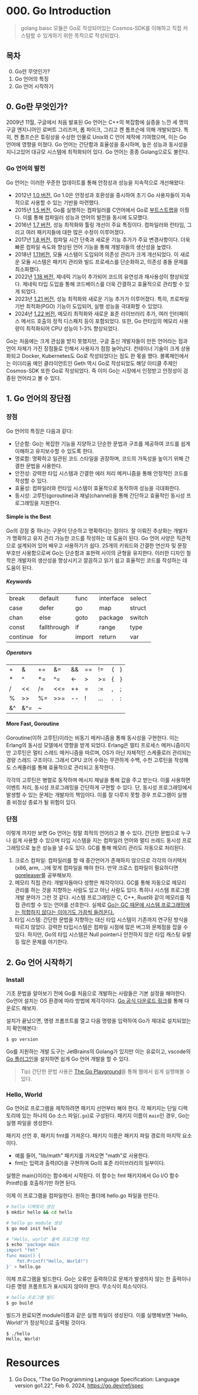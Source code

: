 # 000. Go Introduction
> golang baisc 모듈은 Go로 작성되어있는 Cosmos-SDK를 이해하고 직접 커스텀할 수 있게하기 위한 목적으로 작성되었다. 
## 목차
0. Go란 무엇인가? 
1. Go 언어의 특징
2. Go 언어 시작하기


## 0. Go란 무엇인가? 
2009년 11월, 구글에서 처음 발표된 Go 언어는 C++의 복잡함에 실증을 느낀 세 명의 구글 엔지니어인 로버트 그리즈머, 롭 파이크, 그리고 켄 톰프슨에 의해 개발되었다. 특히, 켄 톰프슨은 튜링상을 수상한 인물로 Unix와 C 언어 제작에 기여했으며, 이는 Go 언어에 영향을 미쳤다. Go 언어는 간단함과 효율성을 중시하며, 높은 성능과 동시성을 지니고있어 대규모 시스템에 최적화되어 있다. Go 언어는 종종 Golang으로도 불린다.

### Go 언어의 발전 
Go 언어는 이러한 꾸준한 업데이트를 통해 안정성과 성능을 지속적으로 개선해왔다:
- 2012년 [1.0 버전](https://go.dev/doc/go1), Go 1.0은 안정성과 호환성을 중시하여 초기 Go 사용자들이 지속적으로 사용할 수 있는 기반을 마련했다.
- 2015년 [1.5 버전](https://go.dev/doc/go1.5), Go를 실행하는 컴파일러를 C언어에서 Go로 [부트스트랩](https://ko.wikipedia.org/wiki/%EB%B6%80%ED%8A%B8%EC%8A%A4%ED%8A%B8%EB%9E%A9_(%EC%BB%B4%ED%8C%8C%EC%9D%BC%EB%9F%AC))을 이뤘다. 이를 통해 컴파일러 성능과 언어의 발전을 동시에 도모했다. 
- 2016년 [1.7 버전](https://go.dev/doc/go1.7), 성능 최적화와 툴링 개선이 주요 특징이다. 컴파일러와 런타임, 그리고 여러 패키지들에 대한 많은 수정이 이루어졌다.
- 2017년 [1.8 버전](https://go.dev/doc/go1.8), 컴파일 시간 단축과 새로운 기능 추가가 주요 변경사항이다. 더욱 빠른 컴파일 속도와 향상된 언어 기능을 통해 개발자들의 생산성을 높였다. 
- 2018년 [1.11버전](https://go.dev/doc/go1.11), 모듈 시스템이 도입되어 의존성 관리가 크게 개선되었다. 이 새로운 모듈 시스템은 패키지 관리와 빌드 프로세스를 단순화하고, 의존성 충돌 문제를 최소화했다.
- 2022년 [1.18 버전](https://go.dev/doc/go1.18), 제네릭 기능이 추가되어 코드의 유연성과 재사용성이 향상되었다. 제네릭 타입 도입을 통해 코드베이스를 더욱 간결하고 효율적으로 관리할 수 있게 되었다.
- 2023년 [1.21 버전](https://go.dev/doc/go1.21), 성능 최적화와 새로운 기능 추가가 이루어졌다. 특히, 프로파일 기반 최적화(PGO) 기능이 도입되어, 실행 성능을 극대화할 수 있었다. 
- 2024년 [1.22 버전](https://go.dev/doc/go1.22), 메모리 최적화와 새로운 표준 라이브러리 추가, 여러 인터페이스 메서드 호출의 정적 디스패치 등이 포함되었다. 또한, Go 런타임의 메모리 사용량이 최적화되어 CPU 성능이 1-3% 향상되었다.


Go는 처음에는 크게 관심을 받지 못했지만, 구글 출신 개발자들이 만든 언어라는 점과 언어 자체가 가진 장점들로 인해서 사용자가 점점 늘어났다. 컨테이너 기술이 크게 상용화되고 Docker, Kubernetes도 Go로 작성되었다는 점도 한 몫을 했다. 블록체인에서는 이더리움 메인 클라이언트인 Geth 역시 Go로 작성되었도 해당 아티클 주제인 Cosmos-SDK 또한 Go로 작성되었다. 즉 이미 Go는 시장에서 인정받고 안정성이 검증된 언어라고 볼 수 있다.

## 1. Go 언어의 장단점 
### 장점  
Go 언어의 특징은 다음과 같다: 
- 단순함: Go는 복잡한 기능을 지양하고 단순한 문법과 구조를 제공하여 코드를 쉽게 이해하고 유지보수할 수 있도록 한다.
- 명료함: 명확하고 일관된 코드 스타일을 권장하며, 코드의 가독성을 높이기 위해 간결한 문법을 사용한다.
- 안전성: 강력한 타입 시스템과 간결한 에러 처리 메커니즘을 통해 안정적인 코드를 작성할 수 있다.
- 효율성: 컴파일러와 런타임 시스템이 효율적으로 동작하여 성능을 극대화한다.
- 동시성: 고루틴(goroutine)과 채널(channel)을 통해 간단하고 효율적인 동시성 프로그래밍을 지원한다.


#### Simple is the Best
Go의 강점 중 하나는 구문이 단순하고 명확하다는 점이다. 잘 이뤄진 추상화는 개발자가 명확하고 유지 관리 가능한 코드를 작성하는 데 도움이 된다. Go 언어 사양은 직관적으로 설계되어 있어 배우고 사용하기가 쉽다. 25개의 키워드와 간결한 연산자 및 문장 부호만 사용함으로써 Go는 단순함과 표현력 사이의 균형을 유지한다. 이러한 디자인 철학은 개발자의 생산성을 향상시키고 깔끔하고 읽기 쉽고 효율적인 코드를 작성하는 데 도움이 된다.

##### Keywords
|             |          |           |            |        |
|-------------|----------|-----------|------------|--------|
| break       | default  | func      | interface  | select |
| case        | defer    | go        | map        | struct |
| chan        | else     | goto      | package    | switch |
| const       | fallthrough | if     | range      | type   |
| continue    | for      | import    | return     | var    |


##### Operators
|      |      |      |      |      |      |      |      |      |
|------|------|------|------|------|------|------|------|------|
| +    | &    | +=   | &=   | &&   | ==   | !=   | (    | )    |
| *    | ^    | *=   | ^=   | <-   | >    | >=   | {    | }    |
| /    | <<   | /=   | <<=  | ++   | =    | :=   | ,    | ;    |
| %    | >>   | %=   | >>=  | --   | !    | ...  | .    | :    |
| &^   | &^=  | ~    |      |      |      |      |      |      |



#### More Fast, Goroutine 
Goroutine(이하 고루틴)이라는 비동기 메커니즘을 통해 동시성을 구현한다. 이는 Erlang의 동시성 모델에서 영향을 받게 되었다. Erlang은 멀티 프로세스 메커니즘이지만 고루틴은 멀티 스레드 메커니즘을 따르며, OS가 아닌 자체적인 스케줄로러 관리되는 경량 스레드 구조이다. 그래서 CPU 코어 수와는 무관하게 수백, 수천 고루틴을 작성해도 스케줄러를 통해 효율적으로 관리되고 동작한다. 

각각의 고루틴은 병렬로 동작하며 메시지 채널을 통해 값을 주고 받는다. 이를 사용하면 이벤트 처리, 동시성 프로그래밍을 간단하게 구현할 수 있다. 단, 동시성 프로그래밍에서 발생할 수 있는 문제는 개발자의 책임이다. 이를 잘 다루지 못할 경우 프로그램이 실행 중 비정상 종료가 될 위험이 있다.


### 단점
이렇게 까지만 보면 Go 언어는 정말 최적의 언어라고 볼 수 있다. 간단한 문법으로 누구나 쉽게 사용할 수 있으며 타입 시스템을 지는 컴파일러 언어와 멀티 쓰레드 동시성 프로그래밍으로 높은 성능을 낼 수도 있다. GC를 통해 메모리 관리도 자동으로 처리된다. 

1. 크로스 컴파일: 컴파일러를 할 때 중간언어가 존재하지 않으므로 각각의 아키텍처(x86, arm, ..)에 맞게 컴파일을 해야 한다. 만약 크로스 컴파일이 필요하다면 [goreleaser](https://goreleaser.com/)를 공부해보자.
2. 메모리 직접 관리: 개발자들마다 성향은 제각각이다. GC를 통해 자동으로 메모리 관리를 하는 것을 지향하는 사람도 있고 아닌 사람도 있다. 특히나 시스템 프로그램 개발 분야가 그런 것 같다. 시스템 프로그래밍은 C, C++, Rust와 같이 메모리를 직접 관리할 수 있는 언어를 선호한다. 실제로 [Go는 GC 때문에 시스템 프로그래밍에는 적합하지 않다는 이야기도 가끔씩 들려온다.](https://www.quora.com/Is-Go-a-systems-programming-language) 
3. 타입 시스템: 간단한 문법을 지향하는 대신 타입 시스템이 기존까지 연구된 방식을 따르지 않았다. 강력한 타입시스템은 컴파일 시점에 많은 버그와 문제점을 잡을 수 있다. 하지만, Go의 타입 시스템은 Null pointer나 안전하지 않은 타입 캐스팅 유발 등 많은 문제를 야기한다.


## 2. Go 언어 시작하기
### Install
기초 문법을 알아보기 전에 Go를 처음으로 개발하는 사람들은 기본 설정을 해야한다. Go언어 설치는 OS 환경에 따라 방법에 제각각이다. [Go 공식 다운로드 링크](https://go.dev/doc/install)를 통해 다운로드 해보자. 

설치가 끝났으면, 명령 프롬프트를 열고 다음 명령을 입력하여 Go가 제대로 설치되었는지 확인해본다:
```sh
$ go version
```

Go를 지원하는 개발 도구는 JetBrains의 Golang가 있지만 이는 유료이고, vscode의 [Go 플러그인](https://code.visualstudio.com/docs/languages/go)을 설치하면 쉽게 Go 언어 개발을 할 수 있다. 

> Tip) 간단한 문법 사용은 [The Go Playground](https://go.dev/play/p/1u5bSZlh80h)을 통해 웹에서 쉽게 실행해볼 수 있다. 

### Hello, World 
Go 언어로 프로그램을 제작하려면 패키지 선언부터 해야 한다. 각 패키지는 단일 디렉토리에 있는 하나의 Go 소스 파일(`.go`)로 구성된다. 패키지 이름이 `main`인 경우, Go는 실행 파일을 생성한다.

패키지 선언 후, 패키지 fmt를 가져온다. 패키지 이름은 패키지 파일 경로의 마지막 요소이다. 
- 예를 들어, "lib/math" 패키지를 가져오면 "math"로 사용한다.
- fmt는 입력과 출력(IO)을 구현하며 Go의 표준 라이브러리의 일부이다. 

실행은 main()이라는 함수에서 시작된다. 이 함수는 fmt 패키지에서 Go I/O 함수 Printf()를 호출하기만 하면 된다.

이제 이 프로그램을 컴파일한다. 원하는 폴더에 hello.go 파일을 만든다.
```sh
# hello 디렉토리 생성
$ mkdir hello && cd hello

# hello go module 생성 
$ go mod init hello

# "Hello, world" 출력 프로그램 작성
$ echo 'package main
import "fmt"
func main() {
    fmt.Printf("Hello, World!")
}' > hello.go
```


이제 프로그램을 빌드한다. Go는 오류만 출력하므로 문제가 발생하지 않는 한 출력이나 다른 명령 프롬프트가 표시되지 않아야 한다. 무소식이 희소식이다. 
```sh
# hello 프로그램 빌드
$ go build
```

빌드가 완료되면 module이름과 같은 실행 파일이 생성된다. 이를 실행해보면 'Hello, World!'가 정상적으로 출력될 것이다.
```sh
$ ./hello
Hello, World!
```

# Resources 
1. Go Docs, "The Go Programming Language Specification: Language version go1.22", Feb 6. 2024, https://go.dev/ref/spec
